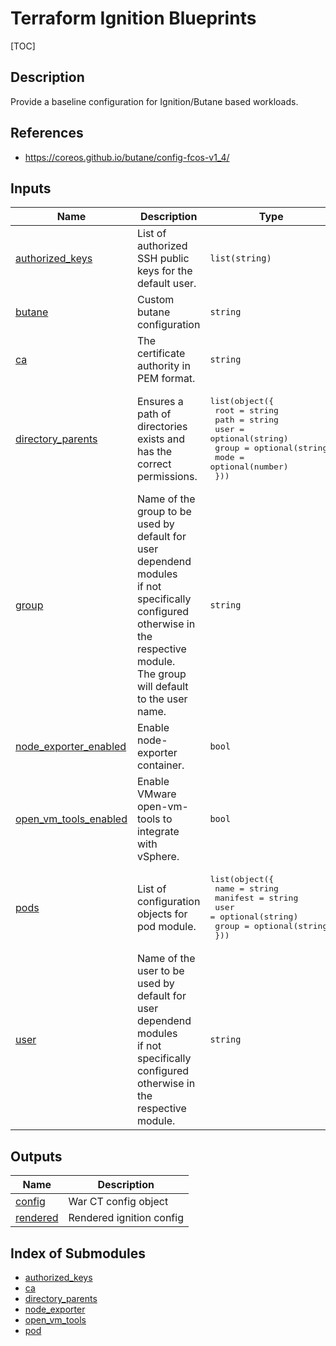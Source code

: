 <!-- editorconfig-checker-disable -->
<!-- markdownlint-disable -->
<!-- textlint-disable -->
<!-- BEGIN_TF_DOCS -->
# Terraform Ignition Blueprints

[TOC]

## Description

Provide a baseline configuration for Ignition/Butane based workloads.

## References

* <https://coreos.github.io/butane/config-fcos-v1_4/>

## Inputs

| Name | Description | Type | Default | Required |
|------|-------------|------|---------|:--------:|
| <a name="input_authorized_keys"></a> [authorized\_keys](#input\_authorized\_keys) | List of authorized SSH public keys for the default user. | `list(string)` | `null` | no |
| <a name="input_butane"></a> [butane](#input\_butane) | Custom butane configuration | `string` | `null` | no |
| <a name="input_ca"></a> [ca](#input\_ca) | The certificate authority in PEM format. | `string` | `null` | no |
| <a name="input_directory_parents"></a> [directory\_parents](#input\_directory\_parents) | Ensures a path of directories exists and has the correct permissions. | <pre>list(object({<br>    root  = string<br>    path  = string<br>    user  = optional(string)<br>    group = optional(string)<br>    mode  = optional(number)<br>  }))</pre> | n/a | yes |
| <a name="input_group"></a> [group](#input\_group) | Name of the group to be used by default for user dependend modules<br>    if not specifically configured otherwise in the respective module.<br>    The group will default to the user name. | `string` | `null` | no |
| <a name="input_node_exporter_enabled"></a> [node\_exporter\_enabled](#input\_node\_exporter\_enabled) | Enable node-exporter container. | `bool` | `true` | no |
| <a name="input_open_vm_tools_enabled"></a> [open\_vm\_tools\_enabled](#input\_open\_vm\_tools\_enabled) | Enable VMware open-vm-tools to integrate with vSphere. | `bool` | `false` | no |
| <a name="input_pods"></a> [pods](#input\_pods) | List of configuration objects for pod module. | <pre>list(object({<br>    name     = string<br>    manifest = string<br>    user     = optional(string)<br>    group    = optional(string)<br>  }))</pre> | `[]` | no |
| <a name="input_user"></a> [user](#input\_user) | Name of the user to be used by default for user dependend modules<br>    if not specifically configured otherwise in the respective module. | `string` | n/a | yes |

## Outputs

| Name | Description |
|------|-------------|
| <a name="output_config"></a> [config](#output\_config) | War CT config object |
| <a name="output_rendered"></a> [rendered](#output\_rendered) | Rendered ignition config |
<!-- END_TF_DOCS -->
<!-- editorconfig-checker-enable -->
<!-- textlint-disable -->
<!-- markdownlint-disable -->

## Index of Submodules
 * [authorized_keys](modules/authorized_keys)
 * [ca](modules/ca)
 * [directory_parents](modules/directory_parents)
 * [node_exporter](modules/node_exporter)
 * [open_vm_tools](modules/open_vm_tools)
 * [pod](modules/pod)
